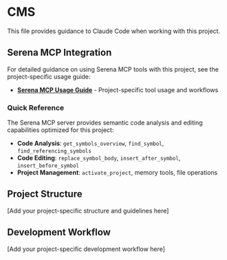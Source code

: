 # CMS

This file provides guidance to Claude Code when working with this project.


## Serena MCP Integration

For detailed guidance on using Serena MCP tools with this project, see the project-specific usage guide:
- **[Serena MCP Usage Guide](docs/serena-mcp-usage.md)** - Project-specific tool usage and workflows

### Quick Reference
The Serena MCP server provides semantic code analysis and editing capabilities optimized for this project:
- **Code Analysis**: `get_symbols_overview`, `find_symbol`, `find_referencing_symbols`
- **Code Editing**: `replace_symbol_body`, `insert_after_symbol`, `insert_before_symbol`
- **Project Management**: `activate_project`, memory tools, file operations


## Project Structure

[Add your project-specific structure and guidelines here]

## Development Workflow

[Add your project-specific development workflow here]
